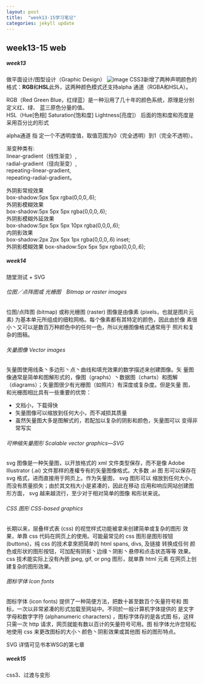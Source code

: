 ```yaml
---
layout: post
title:  "week13-15学习笔记"
categories: jekyll update
---
```

## week13-15   web
##### week13
做平面设计/图型设计（Graphic Design）
![image](http://webstyleguide.com/wsg3/figures/7-page-design/7-11-700.jpg)
CSS3新增了两种声明颜色的格式：**RGB**和**HSL**此外，这两种颜色模式还支持alpha 通道（RGBA和HSLA）。    

RGB（Red Green Blue，红绿蓝）是一种沿用了几十年的颜色系统，原理是分别定义红、绿、 蓝三原色分量的值。  
HSL（Hue[色相] Saturation[饱和度] Lightness[亮度]）
后面的饱和度和亮度是采用百分比的形式

alpha通道 指 定一个不透明度值，取值范围为0（完全透明）到1（完全不透明）。

渐变种类有:  
linear-gradient（线性渐变）,  
radial-gradient（径向渐变）,    
repeating-linear-gradient,  
repeating-radial-gradient。

外阴影常规效果     
box-shadow:5px 5px rgba(0,0,0,.6);  
外阴影模糊效果  
box-shadow:5px 5px 5px rgba(0,0,0,.6);  
外阴影模糊外延效果  
box-shadow:5px 5px 5px 10px rgba(0,0,0,.6);     
内阴影效果      
box-shadow:2px 2px 5px 1px rgba(0,0,0,.6) inset;   
外阴影模糊效果
box-shadow:5px 5px 5px rgba(0,0,0,.6);

##### week14 
随堂测试 + SVG  
###### 位图／点阵图或 光栅图　Bitmap or raster images
位图/点阵图 (bitmap) 或称光栅图 (raster) 图像是由像素 (pixels，也就是图片元
素) 为基本单元所组成的细粒网格。每个像素都有其特定的颜色，因此由於像
素很小丶又可以是数百万种颜色中的任何一色，所以光栅图像格式通常用于
照片和复杂的图稿。

###### 矢量图像 Vector images  
矢量图使用线条丶多边形丶点丶曲线和填充效果的数学描述来创建图像。矢
量图像通常是简单和图解形式的，像图（graphs）丶数据图（charts）和图解
（diagrams）；矢量图很少有光栅图（如照片）有深度或复杂度。但是矢量
图，和光栅图相比具有一些重要的优势：
- 文档小，下载得快
- 矢量图像可以缩放到任何大小，而不减损其质量
- 虽然矢量图大多是图解式的，若配加以复杂的阴影和颜色，矢量图可以
变得非常写实
###### 可伸缩矢量图形 Scalable vector graphics—SVG
svg 图像是一种矢量图，以开放格式的 xml 文件类型保存，而不是像
Adobe Illustrator (.ai) 文件那样的產權专有的矢量图像格式。大多数 .ai 图
形可以保存在 svg 格式，进而直接用于网页上。作为矢量图， svg 图形可以
缩放到任何大小，而没有质量损失；由於其文档大小是紧凑的，因此在移动
应用和响应网站创建图形方面， svg 越来越流行，至少对于相对简单的图像
和形状来说。
###### CSS 图形 CSS-based graphics
长期以来，层叠样式表 (css) 的视觉样式功能被拿来创建简单或复杂的图形
效果，单靠 css 代码在网页上的使用。可能最常见的 css 图形是图形按钮
(buttons)，纯 css 的技术拿來把简单的 html spans, divs, 及链接 转换成任何
颜色或形状的图形按钮，可加配有阴影丶边缘丶阴影丶悬停和点击状态等等
效果。css 技术能实际上没有內嵌 jpeg, gif, or png 图形，就单靠 html 元素
在网页上创建复杂的图形效果。
###### 图标字体 Icon fonts
图标字体 (icon fonts) 提供了一种简便方法，把数十甚至数百个矢量符号和
图标，一次以非常紧凑的形式加载至网站中。不同於一般计算机字体提供的
是文字字母和数字字符 (alphanumeric characters) ，图标字体存的是各式图
标，这样只需一次 http 请求，网页就能有数以百计的矢量符号可用。图
标字体允许您轻松地使用 css 来更改图标的大小丶颜色丶阴影效果或其他图
标的图形特点。

SVG 详情可见书本WSG的第七章

##### week15
css3、过渡与变形
